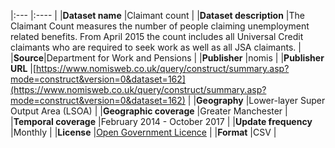 |:--- |:---- |
|**Dataset name** |Claimant count |
|**Dataset description** |The Claimant Count measures the number of people claiming unemployment related benefits. From April 2015 the count includes all Universal Credit claimants who are required to seek work as well as all JSA claimants. |
|**Source**|Department for Work and Pensions |
|**Publisher** |nomis |
|**Publisher URL** |[https://www.nomisweb.co.uk/query/construct/summary.asp?mode=construct&version=0&dataset=162](https://www.nomisweb.co.uk/query/construct/summary.asp?mode=construct&version=0&dataset=162) |
|**Geography** |Lower-layer Super Output Area (LSOA)      |
|**Geographic coverage** |Greater Manchester |
|**Temporal coverage** |February 2014 - October 2017 |
|**Update frequency** |Monthly |
|**License** |[Open Government Licence](*http://www.nationalarchives.gov.uk/doc/open-government-licence/version/3/) |
|**Format** |CSV |